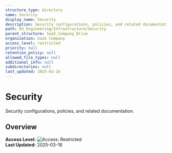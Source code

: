 ```yaml
---
structure_type: directory
name: Security
display_name: Security
description: Security configurations, policies, and related documentation.
path: 03_Engineering/Infrastructure/Security
parent_structure: SaaS_Company_Drive
organization: SaaS Company
access_level: restricted
priority: null
retention_policy: null
allowed_file_types: null
additional_info: null
subdirectories: null
last_updated: 2025-03-16
---
```


# Security

Security configurations, policies, and related documentation.

## Overview

**Access Level:** ![Access: Restricted](https://img.shields.io/badge/Access-Restricted-yellow)  
**Last Updated:** 2025-03-16  
